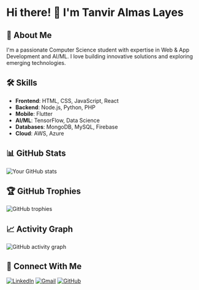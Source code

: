 # Hi there! 👋 I'm Tanvir Almas Layes

## 🚀 About Me
I'm a passionate Computer Science student with expertise in Web & App Development and AI/ML. I love building innovative solutions and exploring emerging technologies.

## 🛠️ Skills
- **Frontend**: HTML, CSS, JavaScript, React
- **Backend**: Node.js, Python, PHP
- **Mobile**: Flutter
- **AI/ML**: TensorFlow, Data Science
- **Databases**: MongoDB, MySQL, Firebase
- **Cloud**: AWS, Azure

## 📊 GitHub Stats
![Your GitHub stats](https://github-readme-stats.vercel.app/api?username=layes26&show_icons=true&theme=radical)

## 🏆 GitHub Trophies
![GitHub trophies](https://github-profile-trophy.vercel.app/?username=layes26&theme=radical)

## 📈 Activity Graph
![GitHub activity graph](https://activity-graph.herokuapp.com/graph?username=layes26&theme=radical)

## 🤝 Connect With Me
[![LinkedIn](https://img.shields.io/badge/LinkedIn-0077B5?style=for-the-badge&logo=linkedin&logoColor=white)](https://www.linkedin.com/in/tanvir-almas-layes-5862b0310/)
[![Gmail](https://img.shields.io/badge/Gmail-D14836?style=for-the-badge&logo=gmail&logoColor=white)](mailto:tanvir0426@gmail.com)
[![GitHub](https://img.shields.io/badge/GitHub-181717?style=for-the-badge&logo=github&logoColor=white)](https://github.com/layes26)
